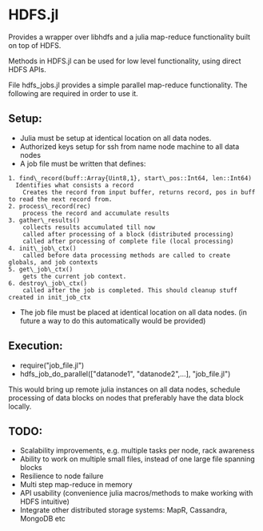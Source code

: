 HDFS.jl
=======

Provides a wrapper over libhdfs and a julia map-reduce functionality built on top of HDFS.

Methods in HDFS.jl can be used for low level functionality, using direct HDFS APIs.

File hdfs\_jobs.jl provides a simple parallel map-reduce functionality. The following are required in order to use it.

Setup:
------
- Julia must be setup at identical location on all data nodes.
- Authorized keys setup for ssh from name node machine to all data nodes
- A job file must be written that defines:
````
1. find\_record(buff::Array{Uint8,1}, start\_pos::Int64, len::Int64)
  Identifies what consists a record
    Creates the record from input buffer, returns record, pos in buff to read the next record from.
2. process\_record(rec)
    process the record and accumulate results
3. gather\_results()
    collects results accumulated till now
    called after processing of a block (distributed processing)
    called after processing of complete file (local processing)
4. init\_job\_ctx()
    called before data processing methods are called to create globals, and job contexts
5. get\_job\_ctx()
    gets the current job context.
6. destroy\_job\_ctx()
    called after the job is completed. This should cleanup stuff created in init_job_ctx
````
- The job file must be placed at identical location on all data nodes. (in future a way to do this automatically would be provided)


Execution:
----------
- require("job\_file.jl")
- hdfs\_job\_do\_parallel(["datanode1", "datanode2",…], "job\_file.jl")

This would bring up remote julia instances on all data nodes, schedule processing of data blocks on nodes that preferably have the data block locally.


TODO:
-----
- Scalability improvements, e.g. multiple tasks per node, rack awareness
- Ability to work on multiple small files, instead of one large file spanning blocks
- Resilience to node failure
- Multi step map-reduce in memory
- API usability (convenience julia macros/methods to make working with HDFS intuitive)
- Integrate other distributed storage systems: MapR, Cassandra, MongoDB etc

